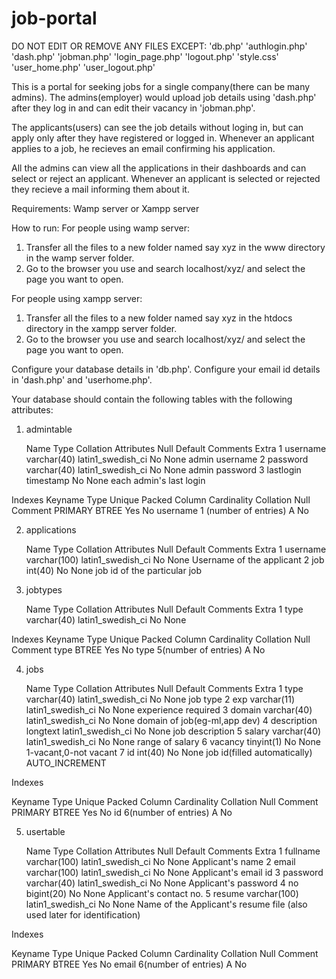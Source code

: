# job-portal

DO NOT EDIT OR REMOVE ANY FILES EXCEPT:
'db.php'
'authlogin.php'
'dash.php'
'jobman.php'
'login_page.php'
'logout.php'
'style.css'
'user_home.php'
'user_logout.php'

This is a portal for seeking jobs for a single company(there can be many admins).
The admins(employer) would upload job details using 'dash.php' after they log in and can edit their vacancy in 'jobman.php'.

The applicants(users) can see the job details without loging in, but can apply only after they have registered or logged in.
Whenever an applicant applies to a job, he recieves an email confirming his application.

All the admins can view all the applications in their dashboards and can select or reject an applicant.
Whenever an applicant is selected or rejected they recieve a mail informing them about it.

Requirements:
Wamp server or Xampp server

How to run:
For people using wamp server:
1. Transfer all the files to a new folder named say xyz in the www directory in the wamp server folder.
2. Go to the browser you use and search localhost/xyz/ and select the page you want to open. 


For people using xampp server:
1. Transfer all the files to a new folder named say xyz in the htdocs directory in the xampp server folder.
2. Go to the browser you use and search localhost/xyz/ and select the page you want to open. 

Configure your database details in 'db.php'.
Configure your email id details in 'dash.php' and 'userhome.php'.

Your database should contain the following tables with the following attributes:

1. admintable
  
 	Name	      Type	          Collation	          Attributes	    Null	    Default   	Comments    	            Extra
1	username    varchar(40)	    latin1_swedish_ci		                No	      None		    admin username
2	password	  varchar(40)	    latin1_swedish_ci		                No	      None		    admin password
3	lastlogin	  timestamp			                                      No	      None		    each admin's last login
 
Indexes
Keyname 	Type  	Unique  	Packed  	Column  	  Cardinality 	          Collation 	Null  	Comment
PRIMARY 	BTREE	  Yes	      No	      username	  1	(number of entries)     A	         No	


2. applications


 	Name	        Type	            Collation	          Attributes	   Null  	    Default	      Comments	                    Extra
1	username	    varchar(100)	    latin1_swedish_ci		                No	      None		      Username of the applicant
2	job	          int(40)			                                          No	      None		      job id of the particular job


3. jobtypes


	Name	    Type	          Collation	          Attributes	    Null	    Default	    Comments	  Extra
1	type     	varchar(40)	    latin1_swedish_ci		                No	      None		

Indexes
Keyname	  Type	    Unique	    Packed	  Column	  Cardinality	           Collation	  Null	  Comment
type	    BTREE	    Yes	        No	       type	    5(number of entries)    A	          No	


4. jobs


	Name    	    Type	        Collation	          Attributes	     Null	    Default	    Comments	                      Extra
1	type	        varchar(40)	  latin1_swedish_ci		                  No	     None		    job type
2	exp	          varchar(11)	  latin1_swedish_ci		                  No	     None		    experience required
3	domain	      varchar(40)	  latin1_swedish_ci		                  No	     None		    domain of job(eg-ml,app dev)
4	description	  longtext	    latin1_swedish_ci		                  No	     None		    job description
5	salary	      varchar(40)	  latin1_swedish_ci		                  No	     None		    range of salary
6	vacancy	      tinyint(1)			                                    No	     None		    1-vacant,0-not vacant
7	id      	    int(40)			                                        No	     None	     	job id(filled automatically)    AUTO_INCREMENT


Indexes

Keyname	    Type	    Unique	    Packed	    Column	    Cardinality	            Collation	  Null	  Comment
PRIMARY	    BTREE	    Yes	        No	         id	        6(number of entries)     A	        No	


5. usertable


	Name	        Type	          Collation	          Attributes	  Null	  Default	    Comments	                            Extra
1	fullname	    varchar(100)	  latin1_swedish_ci		              No	    None		    Applicant's name
2	email       	varchar(100)	  latin1_swedish_ci		              No	    None		    Applicant's email id
3	password	    varchar(40)	    latin1_swedish_ci		              No	    None		    Applicant's password
4	no	          bigint(20)			                                  No	    None		    Applicant's contact no.
5	resume	      varchar(100)	  latin1_swedish_ci		              No	    None		    Name of the Applicant's resume file
                                                                                      (also used later for identification)


Indexes

Keyname   	Type    	Unique	    Packed	    Column	    Cardinality	          Collation	    Null  	Comment
PRIMARY	    BTREE	    Yes	        No	        email	      6(number of entries)	 A	          No	
